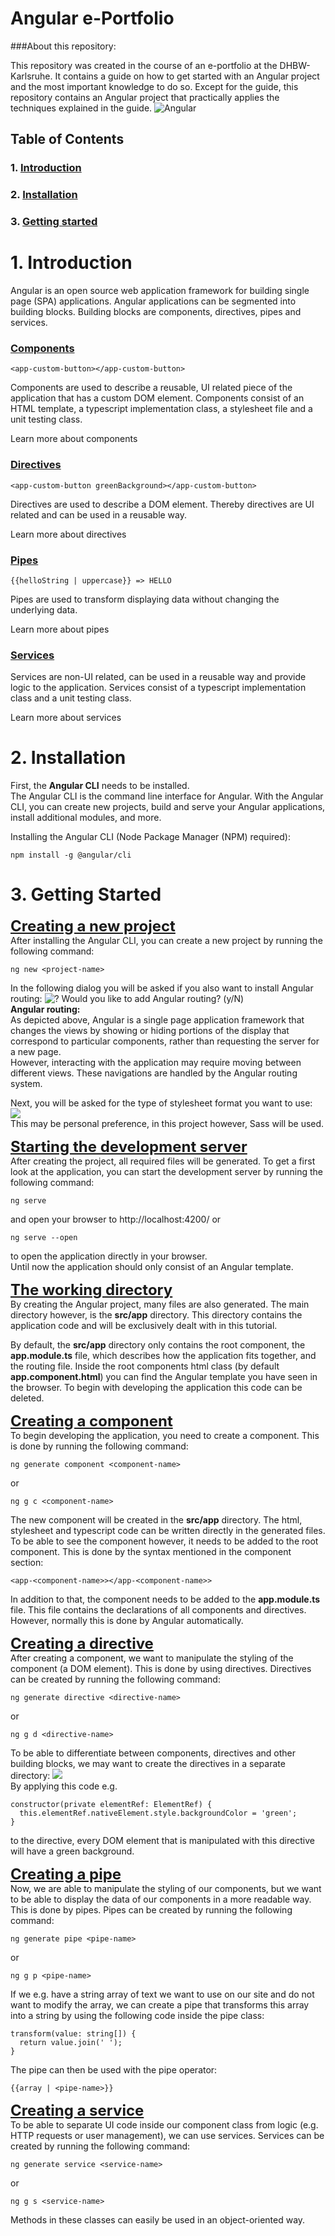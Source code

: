 # Angular e-Portfolio

###About this repository:

This repository was created in the course of an e-portfolio at the DHBW-Karlsruhe. It contains a guide on how to get started with an Angular project and the most important knowledge to do so. Except for the guide, this repository contains an Angular project that practically applies the techniques explained in the guide.
<img src="images/angular.png" alt="Angular">

## Table of Contents

### 1. [Introduction](#introduction)
### 2. [Installation](#installation)
### 3. [Getting started](#getting-started)

# 1. Introduction
Angular is an open source web application framework for building single page (SPA) applications. Angular applications can be segmented into building blocks. Building blocks are components, directives, pipes and services.
### <u>Components</u>
    <app-custom-button></app-custom-button>
Components are used to describe a reusable, UI related piece of the application that has a custom DOM element. Components consist of an HTML template, a typescript implementation class, a stylesheet file and a unit testing class.

Learn more about components
### <u>Directives</u>
    <app-custom-button greenBackground></app-custom-button>
Directives are used to describe a DOM element. Thereby directives are UI related and can be used in a reusable way.

Learn more about directives
### <u>Pipes</u>
    {{helloString | uppercase}} => HELLO
Pipes are used to transform displaying data without changing the underlying data.

Learn more about pipes
### <u>Services</u>
Services are non-UI related, can be used in a reusable way and provide logic to the application. Services consist of a typescript implementation class and a unit testing class.

Learn more about services
# 2. Installation
First, the <b>Angular CLI</b> needs to be installed. <br>
The Angular CLI is the command line interface for Angular. With the Angular CLI, you can create new projects, build and serve your Angular applications, install additional modules, and more.

Installing the Angular CLI (Node Package Manager (NPM) required):

    npm install -g @angular/cli
# 3. Getting Started
<u style="font-size:1.5rem;"><b>Creating a new project</b></u><br>
After installing the Angular CLI, you can create a new project by running the following command:
  
    ng new <project-name>

In the following dialog you will be asked if you also want to install Angular routing:
<img src="images/installRouting.png" alt="? Would you like to add Angular routing? (y/N)"/><br>
<b>Angular routing:</b><br>
As depicted above, Angular is a single page application framework that changes the views by showing or hiding portions of the display that correspond to particular components, rather than requesting the server for a new page. <br>
However, interacting with the application may require moving between different views. These navigations are handled by the Angular routing system.<br>

Next, you will be asked for the type of stylesheet format you want to use: <br>
<img src="images/installStylesheet.png"><br>
This may be personal preference, in this project however, Sass will be used.

<u style="font-size:1.5rem;"><b>Starting the development server</b></u><br>
After creating the project, all required files will be generated. To get a first look at the application, you can start the development server by running the following command: <br>

    ng serve
and open your browser to http://localhost:4200/ or

    ng serve --open
to open the application directly in your browser. <br>
Until now the application should only consist of an Angular template.

<u style="font-size:1.5rem;"><b>The working directory</b></u><br>
By creating the Angular project, many files are also generated. The main directory however, is the <b>src/app</b> directory. This directory contains the application code and will be exclusively dealt with in this tutorial.

By default, the <b>src/app</b> directory only contains the root component, the <b>app.module.ts</b> file, which describes how the application fits together, and the routing file.
Inside the root components html class (by default <b>app.component.html</b>) you can find the Angular template you have seen in the browser. To begin with developing the application this code can be deleted.

<u style="font-size:1.5rem;"><b>Creating a component</b></u><br>
To begin developing the application, you need to create a component. This is done by running the following command:

    ng generate component <component-name>
or

    ng g c <component-name>
The new component will be created in the <b>src/app</b> directory.
The html, stylesheet and typescript code can be written directly in the generated files. To be able to see the component however, it needs to be added to the root component. This is done by the syntax mentioned in the component section:

    <app-<component-name>></app-<component-name>>
In addition to that, the component needs to be added to the <b>app.module.ts</b> file. This file contains the declarations of all components and directives. However, normally this is done by Angular automatically.

<u style="font-size:1.5rem;"><b>Creating a directive</b></u><br>
After creating a component, we want to manipulate the styling of the component (a DOM element). This is done by using directives. Directives can be created by running the following command:

    ng generate directive <directive-name>
or

    ng g d <directive-name>
To be able to differentiate between components, directives and other building blocks, we may want to create the directives in a separate directory:
<img src="images/createDirective.png"><br>
By applying this code e.g.

    constructor(private elementRef: ElementRef) {
      this.elementRef.nativeElement.style.backgroundColor = 'green';
    }
to the directive, every DOM element that is manipulated with this directive will have a green background.

<u style="font-size:1.5rem;"><b>Creating a pipe</b></u><br>
Now, we are able to manipulate the styling of our components, but we want to be able to display the data of our components in a more readable way. This is done by pipes. Pipes can be created by running the following command:

    ng generate pipe <pipe-name>
or

    ng g p <pipe-name>
If we e.g. have a string array of text we want to use on our site and do not want to modify the array, we can create a pipe that transforms this array into a string by using the following code inside the pipe class:

    transform(value: string[]) {
      return value.join(' ');
    }
The pipe can then be used with the pipe operator:

    {{array | <pipe-name>}}
<u style="font-size:1.5rem;"><b>Creating a service</b></u><br>
To be able to separate UI code inside our component class from logic (e.g. HTTP requests or user management), we can use services. Services can be created by running the following command:

    ng generate service <service-name>
or

    ng g s <service-name>
Methods in these classes can easily be used in an object-oriented way.
